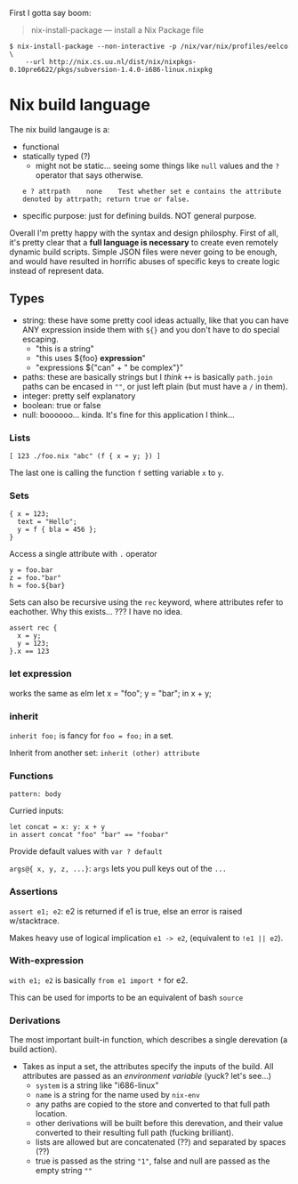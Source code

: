 First I gotta say boom:

> nix-install-package — install a Nix Package file

```
$ nix-install-package --non-interactive -p /nix/var/nix/profiles/eelco \
    --url http://nix.cs.uu.nl/dist/nix/nixpkgs-0.10pre6622/pkgs/subversion-1.4.0-i686-linux.nixpkg
```

# Nix build language

The nix build langauge is a:
- functional
- statically typed (?)
    - might not be static... seeing some things like `null` values and the
      `?` operator that says otherwise.
    ```
    e ? attrpath	none	Test whether set e contains the attribute denoted by attrpath; return true or false.
    ```
- specific purpose: just for defining builds. NOT general purpose.

Overall I'm pretty happy with the syntax and design philosphy. First of all, it's
pretty clear that a **full language is necessary** to create even remotely
dynamic build scripts. Simple JSON files were never going to be enough, and
would have resulted in horrific abuses of specific keys to create logic instead
of represent data.



## Types
- string: these have some pretty cool ideas actually, like that you can have
  ANY expression inside them with `${}` and you don't have to do special escaping.
    - "this is a string"
    - "this uses ${foo} **expression**"
    - "expressions ${"can" + " be complex"}"
- paths: these are basically strings but I *think* `++` is basically `path.join`
  paths can be encased in `""`, or just left plain (but must have a `/` in them).
- integer: pretty self explanatory
- boolean: true or false
- null: boooooo... kinda. It's fine for this application I think...

### Lists
```
[ 123 ./foo.nix "abc" (f { x = y; }) ]
```

The last one is calling the function `f` setting variable `x` to `y`.

### Sets
```
{ x = 123;
  text = "Hello";
  y = f { bla = 456 };
}
```

Access a single attribute with `.` operator
```
y = foo.bar
z = foo."bar"
h = foo.${bar}
```

Sets can also be recursive using the `rec` keyword, where attributes refer to
eachother. Why this exists...  ??? I have no idea.

```
assert rec {
  x = y;
  y = 123;
}.x == 123
```

### let expression

works the same as elm
let
  x = "foo";
  y = "bar";
in x + y;

### inherit

`inherit foo;` is fancy for `foo = foo;` in a set.

Inherit from another set: `inherit (other) attribute`

### Functions

`pattern: body`

Curried inputs:

```
let concat = x: y: x + y
in assert concat "foo" "bar" == "foobar"
```

Provide default values with `var ? default`

`args@{ x, y, z, ...}`: `args` lets you pull keys out of the `...`

### Assertions

`assert e1; e2`: e2 is returned if e1 is true, else an error is raised w/stacktrace.

Makes heavy use of logical implication `e1 -> e2`, (equivalent to `!e1 || e2`).

### With-expression

`with e1; e2` is basically `from e1 import *` for e2.

This can be used for imports to be an equivalent of bash `source`

### Derivations
The most important built-in function, which describes a single derevation (a build action).
- Takes as input a set, the attributes specify the inputs of the build. All attributes
  are passed as an *environment variable* (yuck? let's see...)
    - `system` is a string like "i686-linux"
    - `name` is a string for the name used by `nix-env`
    - any paths are copied to the store and converted to that full path location.
    - other derivations will be built before this derevation, and their value
      converted to their resulting full path (fucking brilliant).
    - lists are allowed but are concatenated (??) and separated by spaces (??)
    - true is passed as the string `"1"`, false and null are passed as the empty
      string `""`
